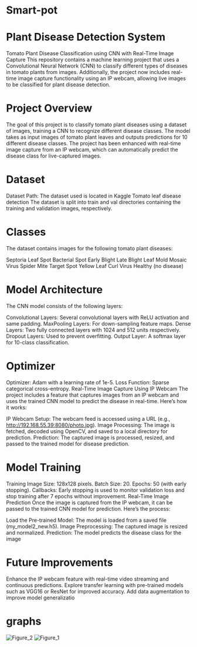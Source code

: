 # Smart-pot
# Plant Disease Detection System
Tomato Plant Disease Classification using CNN with Real-Time Image Capture
This repository contains a machine learning project that uses a Convolutional Neural Network (CNN) to classify different types of diseases in tomato plants from images. Additionally, the project now includes real-time image capture functionality using an IP webcam, allowing live images to be classified for plant disease detection.

# Project Overview
The goal of this project is to classify tomato plant diseases using a dataset of images, training a CNN to recognize different disease classes. The model takes as input images of tomato plant leaves and outputs predictions for 10 different disease classes. The project has been enhanced with real-time image capture from an IP webcam, which can automatically predict the disease class for live-captured images.

# Dataset
Dataset Path: The dataset used is located in Kaggle Tomato leaf disease detection
The dataset is split into train and val directories containing the training and validation images, respectively.
# Classes
The dataset contains images for the following tomato plant diseases:

Septoria Leaf Spot
Bacterial Spot
Early Blight
Late Blight
Leaf Mold
Mosaic Virus
Spider Mite
Target Spot
Yellow Leaf Curl Virus
Healthy (no disease)

# Model Architecture
The CNN model consists of the following layers:

Convolutional Layers: Several convolutional layers with ReLU activation and same padding.
MaxPooling Layers: For down-sampling feature maps.
Dense Layers: Two fully connected layers with 1024 and 512 units respectively.
Dropout Layers: Used to prevent overfitting.
Output Layer: A softmax layer for 10-class classification.

# Optimizer
Optimizer: Adam with a learning rate of 1e-5.
Loss Function: Sparse categorical cross-entropy.
Real-Time Image Capture Using IP Webcam
The project includes a feature that captures images from an IP webcam and uses the trained CNN model to predict the disease in real-time. Here’s how it works:

IP Webcam Setup: The webcam feed is accessed using a URL (e.g., http://192.168.55.39:8080/photo.jpg).
Image Processing: The image is fetched, decoded using OpenCV, and saved to a local directory for prediction.
Prediction: The captured image is processed, resized, and passed to the trained model for disease prediction.

# Model Training
Training Image Size: 128x128 pixels.
Batch Size: 20.
Epochs: 50 (with early stopping).
Callbacks: Early stopping is used to monitor validation loss and stop training after 7 epochs without improvement.
Real-Time Image Prediction
Once the image is captured from the IP webcam, it can be passed to the trained CNN model for prediction. Here’s the process:

Load the Pre-trained Model: The model is loaded from a saved file (my_model2_new.h5).
Image Preprocessing: The captured image is resized and normalized.
Prediction: The model predicts the disease class for the image

# Future Improvements
Enhance the IP webcam feature with real-time video streaming and continuous predictions.
Explore transfer learning with pre-trained models such as VGG16 or ResNet for improved accuracy.
Add data augmentation to improve model generalizatio

# graphs 
![Figure_2](https://github.com/user-attachments/assets/5874d351-3302-4b3e-95e8-3b07fe24ff90)
![Figure_1](https://github.com/user-attachments/assets/7587f2be-6513-49c9-8201-3a49a4df0e1d)


